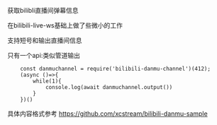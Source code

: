 
获取bilibli直播间弹幕信息

在bilibili-live-ws基础上做了些微小的工作

支持短号和输出直播间信息

只有一个api:类似管道输出

```
    const danmuchannel = require('bilibili-danmu-channel')(412);
    (async ()=>{
        while(1){
            console.log(await danmuchannel.output())
        }
    })()
```

具体内容格式参考
https://github.com/xcstream/bilibili-danmu-sample
